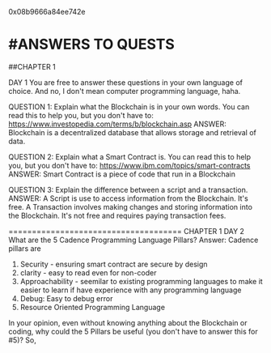 0x08b9666a84ee742e

#ANSWERS TO QUESTS
=====================================
##CHAPTER 1

DAY 1
You are free to answer these questions in your own language of choice. And no, I don't mean computer programming language, haha.

QUESTION 1: Explain what the Blockchain is in your own words. You can read this to help you, but you don't have to: https://www.investopedia.com/terms/b/blockchain.asp
ANSWER: Blockchain is a decentralized database that allows storage and retrieval of data.

QUESTION 2: Explain what a Smart Contract is. You can read this to help you, but you don't have to: https://www.ibm.com/topics/smart-contracts
ANSWER: Smart Contract is a piece of code that run in a Blockchain

QUESTION 3: Explain the difference between a script and a transaction.
ANSWER:
A Script is use to access information from the Blockchain. It's free.
A Transaction involves making changes and storing information into the Blockchain. It's not free and requires paying transaction fees.

=====================================
CHAPTER 1
DAY 2
What are the 5 Cadence Programming Language Pillars?
Answer: Cadence pillars are
1. Security - ensuring smart contract are secure by design
2. clarity - easy to read even for non-coder
3. Approachability - seemilar to existing programming languages to make it easier to learn if have experience with any programming language
4. Debug: Easy to debug error
5. Resource Oriented Programming Language

In your opinion, even without knowing anything about the Blockchain or coding, why could the 5 Pillars be useful (you don't have to answer this for #5)?
So, 
